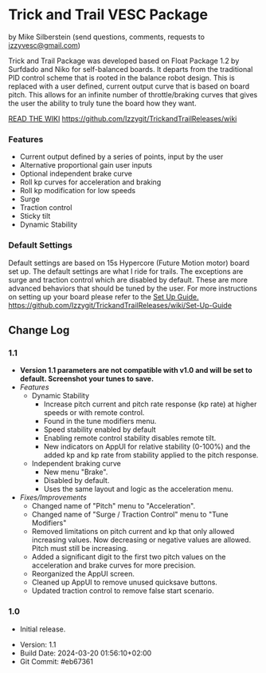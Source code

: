 # Trick and Trail VESC Package
by Mike Silberstein (send questions, comments, requests to izzyvesc@gmail.com)

Trick and Trail Package was developed based on Float Package 1.2 by Surfdado and Niko for self-balanced boards. It departs from the traditional PID control scheme that is rooted in the balance robot design. This is replaced with a user defined, current output curve that is based on board pitch. This allows for an infinite number of throttle/braking curves that gives the user the ability to truly tune the board how they want.

[READ THE WIKI](https://github.com/Izzygit/TrickandTrailReleases/wiki) https://github.com/Izzygit/TrickandTrailReleases/wiki

### Features
 * Current output defined by a series of points, input by the user
 * Alternative proportional gain user inputs
 * Optional independent brake curve
 * Roll kp curves for acceleration and braking
 * Roll kp modification for low speeds
 * Surge
 * Traction control
 * Sticky tilt
 * Dynamic Stability

### Default Settings
Default settings are based on 15s Hypercore (Future Motion motor) board set up. The default settings are what I ride for trails. The exceptions are surge and traction control which are disabled by default. These are more advanced behaviors that should be tuned by the user. For more instructions on setting up your board please refer to the [Set Up Guide.](https://github.com/Izzygit/TrickandTrailReleases/wiki/Set-Up-Guide) https://github.com/Izzygit/TrickandTrailReleases/wiki/Set-Up-Guide

## Change Log
### 1.1
 * **Version 1.1 parameters are not compatible with v1.0 and will be set to default. Screenshot your tunes to save.**
 * _Features_
   *  Dynamic Stability
       *  Increase pitch current and pitch rate response (kp rate) at higher speeds or with remote control.
       *  Found in the tune modifiers menu.
       *  Speed stability enabled by default
       *  Enabling remote control stability disables remote tilt.
       *  New indicators on AppUI for relative stability (0-100%) and the added kp and kp rate from stability applied to the pitch response.
   * Independent braking curve
     *  New menu "Brake".
     *  Disabled by default.
     *  Uses the same layout and logic as the acceleration menu.
 * _Fixes/Improvements_
   * Changed name of "Pitch" menu to "Acceleration".
   * Changed name of "Surge / Traction Control" menu to "Tune Modifiers"
   * Removed limitations on pitch current and kp that only allowed increasing values. Now decreasing or negative values are allowed. Pitch must still be increasing.
   * Added a significant digit to the first two pitch values on the acceleration and brake curves for more precision.
   * Reorganized the AppUI screen.
   * Cleaned up AppUI to remove unused quicksave buttons.
   * Updated traction control to remove false start scenario.
### 1.0
 * Initial release.
- Version: 1.1
- Build Date: 2024-03-20 01:56:10+02:00
- Git Commit: #eb67361
